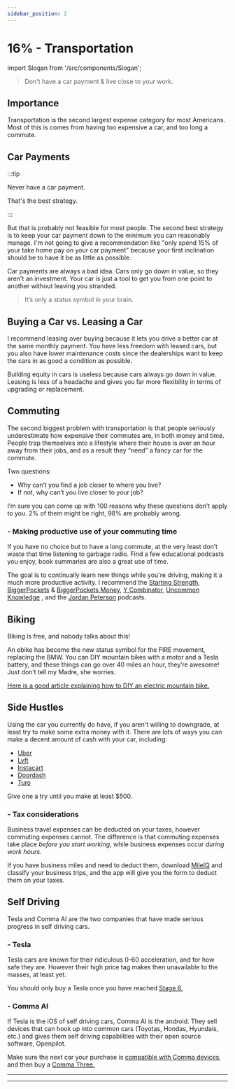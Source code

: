 ```yaml
---
sidebar_position: 2
---
```


# 16% - Transportation

import Slogan from '/src/components/Slogan';

>Don't have a car payment & live close to your work.

## Importance

Transportation is the second largest expense category for most Americans. Most of this is comes from having too expensive a car, and too long a commute.

## Car Payments

:::tip

Never have a car payment. 

That's the best strategy. 

:::

But that is probably not feasible for most people. The second best strategy is to keep your car payment down to the minimum you can reasonably manage. I'm not going to give a recommendation like "only spend 15% of your take home pay on your car payment" because your first inclination should be to have it be as little as possible.

Car payments are always a bad idea. Cars only go down in value, so they aren't an investment. Your car is just a tool to get you from one point to another without leaving you stranded. 

>It’s only a status symbol in your brain. 

## Buying a Car vs. Leasing a Car

I recommend leasing over buying because it lets you drive a better car at the same monthly payment. You have less freedom with leased cars, but you also have lower maintenance costs since the dealerships want to keep the cars in as good a condition as possible.

Building equity in cars is useless because cars always go down in value. Leasing is less of a headache and gives you far more flexibility in terms of upgrading or replacement.

## Commuting

The second biggest problem with transportation is that people seriously underestimate how expensive their commutes are, in both money and time. People trap themselves into a lifestyle where their house is over an hour away from their jobs, and as a result they “need” a fancy car for the commute.

Two questions:
- Why can’t you find a job closer to where you live? 
- If not, why can’t you live closer to your job? 

I’m sure you can come up with 100 reasons why these questions don’t apply to you. 2% of them might be right, 98% are probably wrong. 

### - Making productive use of your commuting time

If you have no choice but to have a long commute, at the very least don’t waste that time listening to garbage radio. Find a few educational podcasts you enjoy, book summaries are also a great use of time. 

The goal is to continually learn new things while you're driving, making it a much more productive activity. I recommend the [Starting Strength](https://podcasts.apple.com/us/podcast/starting-strength-radio/id687932160), [BiggerPockets](https://podcasts.apple.com/us/podcast/biggerpockets-real-estate-podcast/id594419649) & [BiggerPockets Money](https://podcasts.apple.com/us/podcast/biggerpockets-money-podcast/id1330225136), [Y Combinator](https://podcasts.apple.com/us/podcast/y-combinator/id1236907421), [Uncommon Knowledge](https://podcasts.apple.com/us/podcast/uncommon-knowledge/id1378389941) , and the [Jordan Peterson](https://podcasts.apple.com/us/podcast/the-jordan-b-peterson-podcast/id1184022695) podcasts.

## Biking

Biking is free, and nobody talks about this!

An ebike has become the new status symbol for the FIRE movement, replacing the BMW. You can DIY mountain bikes with a motor and a Tesla battery, and these things can go over 40 miles an hour, they’re awesome! Just don’t tell my Madre, she worries.

[Here is a good article explaining how to DIY an electric mountain bike.](https://www.mrmoneymustache.com/2016/05/25/recipe-for-a-badass-diy-electric-mountain-bike/)

## Side Hustles

Using the car you currently do have, if you aren't willing to downgrade, at least try to make some extra money with it. There are lots of ways you can make a decent amount of cash with your car, including:
- [Uber](https://www.uber.com/us/en/s/d/join/?next_url=https%3A%2F%2Fdrivers.uber.com%2Fp3%2F&source=auth)
- [Lyft](https://www.lyft.com/driver)
- [Instacart](https://shoppers.instacart.com/role/full-service)
- [Doordash](https://www.doordash.com/dasher/signup/)
- [Turo](https://turo.com/us/en/list-your-car)

Give one a try until you make at least $500.

### - Tax considerations

Business travel expenses can be deducted on your taxes, however commuting expenses cannot. The difference is that commuting expenses take place *before you start working*, while business expenses occur *during work hours.* 

If you have business miles and need to deduct them, download [MileIQ](https://apps.apple.com/us/app/mileiq-mileage-tracker-log/id578830929) and classify your business trips, and the app will give you the form to deduct them on your taxes.

## Self Driving

Tesla and Comma AI are the two companies that have made serious progress in self driving cars. 

### - Tesla

Tesla cars are known for their ridiculous 0-60 acceleration, and for how safe they are. However their high price tag makes then unavailable to the masses, at least yet.

You should only buy a Tesla once you have reached [Stage 6.](/fi-stages/stage-6.md)

### - Comma AI

If Tesla is the iOS of self driving cars, Comma AI is the android. They sell devices that can hook up into common cars (Toyotas, Hondas, Hyundais, etc.) and gives them self driving capabilities with their open source software, Openpilot.

Make sure the next car your purchase is [compatible with Comma devices](https://comma.ai/vehicles), and then buy a [Comma Three.](https://comma.ai/shop/products/three)

---
<Slogan/>

---